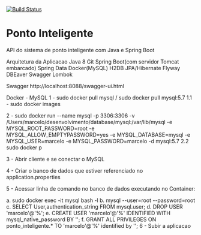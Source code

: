 [![Build Status](https://travis-ci.org/macrusal/ponto-inteligente-api.svg?branch=master)](https://travis-ci.org/macrusal/ponto-inteligente-api)
# Ponto Inteligente
API do sistema de ponto inteligente com Java e Spring Boot

Arquitetura da Aplicacao
Java 8
Git
Spring Boot(com servidor Tomcat embarcado)
Spring Data
Docker(MySQL)
H2DB
JPA/Hibernate
Flyway
DBEaver
Swagger
Lombok

Swagger
http://localhost:8088/swagger-ui.html

Docker - MySQL
1 - sudo docker pull mysql / sudo docker pull mysql:5.7 1.1 - sudo docker images

2 - sudo docker run --name mysql -p 3306:3306 -v /Users/marcelo/desenvolvimento/database/mysql:/var/lib/mysql -e MYSQL_ROOT_PASSWORD=root -e MYSQL_ALLOW_EMPTYPASSWORD=yes -e MYSQL_DATABASE=mysql -e MYSQL_USER=marcelo -e MYSQL_PASSWORD=marcelo -d mysql:5.7 2.2 sudo docker p

3 - Abrir cliente e se conectar o MySQL

4 - Criar o banco de dados que estiver referenciado no application.properties

5 - Acessar linha de comando no banco de dados executando no Container:

a. sudo docker exec -it mysql bash -l
b. mysql --user=root --password=root
c. SELECT User,authentication_string FROM mysql.user;
d. DROP USER 'marcelo'@'%';
e. CREATE USER 'marcelo'@'%' IDENTIFIED WITH mysql_native_password BY '';
f. GRANT ALL PRIVILEGES ON ponto_inteligente.* TO 'marcelo'@'%' identified by '';
6 - Subir a aplicacao